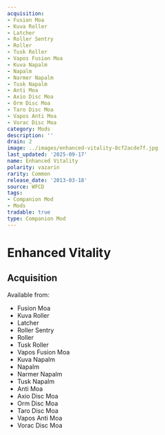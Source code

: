 ```yaml
---
acquisition:
- Fusion Moa
- Kuva Roller
- Latcher
- Roller Sentry
- Roller
- Tusk Roller
- Vapos Fusion Moa
- Kuva Napalm
- Napalm
- Narmer Napalm
- Tusk Napalm
- Anti Moa
- Axio Disc Moa
- Orm Disc Moa
- Taro Disc Moa
- Vapos Anti Moa
- Vorac Disc Moa
category: Mods
description: ''
drain: 2
image: ../images/enhanced-vitality-8cf2acde7f.jpg
last_updated: '2025-09-17'
name: Enhanced Vitality
polarity: vazarin
rarity: Common
release_date: '2013-03-18'
source: WFCD
tags:
- Companion Mod
- Mods
tradable: true
type: Companion Mod
---
```


# Enhanced Vitality

## Acquisition

Available from:
- Fusion Moa
- Kuva Roller
- Latcher
- Roller Sentry
- Roller
- Tusk Roller
- Vapos Fusion Moa
- Kuva Napalm
- Napalm
- Narmer Napalm
- Tusk Napalm
- Anti Moa
- Axio Disc Moa
- Orm Disc Moa
- Taro Disc Moa
- Vapos Anti Moa
- Vorac Disc Moa

